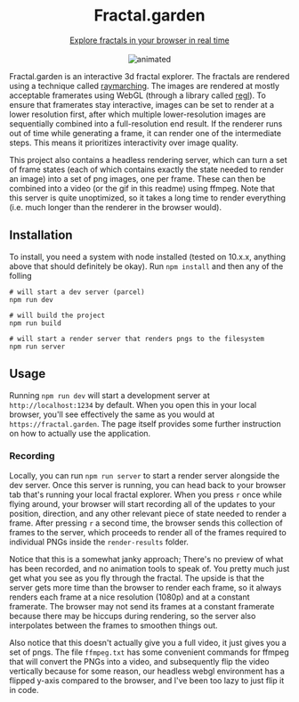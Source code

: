 
<h1 align="center">Fractal.garden</h1>
<p align="center">
  <a href="https://fractal-garden.netlify.app">Explore fractals in your browser in real time</a>
  <br />
  <br />    
  <img src="readme.gif" alt="animated" />
</p>

Fractal.garden is an interactive 3d fractal explorer. The fractals are rendered using a technique called [raymarching](https://www.iquilezles.org/www/articles/raymarchingdf/raymarchingdf.htm). The images are rendered at mostly acceptable framerates using WebGL (through a library called [regl](https://github.com/regl-project/regl)). To ensure that framerates stay interactive, images can be set to render at a lower resolution first, after which multiple lower-resolution images are sequentially combined into a full-resolution end result. If the renderer runs out of time while generating a frame, it can render one of the intermediate steps. This means it prioritizes interactivity over image quality.

This project also contains a headless rendering server, which can turn a set of frame states (each of which contains exactly the state needed to render an image) into a set of png images, one per frame. These can then be combined into a video (or the gif in this readme) using ffmpeg. Note that this server is quite unoptimized, so it takes a long time to render everything (i.e. much longer than the renderer in the browser would).

## Installation

To install, you need a system with node installed (tested on 10.x.x, anything above that should definitely be okay). Run `npm install` and then any of the folling

```
# will start a dev server (parcel)
npm run dev

# will build the project
npm run build

# will start a render server that renders pngs to the filesystem
npm run server
```

## Usage

Running `npm run dev` will start a development server at `http://localhost:1234` by default. When you open this in your local browser, you'll see effectively the same as you would at `https://fractal.garden`. The page itself provides some further instruction on how to actually use the application.

### Recording

Locally, you can run `npm run server` to start a render server alongside the dev server. Once this server is running, you can head back to your browser tab that's running your local fractal explorer. When you press `r` once while flying around, your browser will start recording all of the updates to your position, direction, and any other relevant piece of state needed to render a frame. After pressing `r` a second time, the browser sends this collection of frames to the server, which proceeds to render all of the frames required to individual PNGs inside the `render-results` folder. 

Notice that this is a somewhat janky approach; There's no preview of what has been recorded, and no animation tools to speak of. You pretty much just get what you see as you fly through the fractal. The upside is that the server gets more time than the browser to render each frame, so it always renders each frame at a nice resolution (1080p) and at a constant framerate. The browser may not send its frames at a constant framerate because there may be hiccups during rendering, so the server also interpolates between the frames to smoothen things out.

Also notice that this doesn't actually give you a full video, it just gives you a set of pngs. The file `ffmpeg.txt` has some convenient commands for ffmpeg that will convert the PNGs into a video, and subsequently flip the video vertically because for some reason, our headless webgl environment has a flipped y-axis compared to the browser, and I've been too lazy to just flip it in code.

